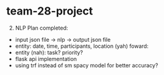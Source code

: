 # team-28-project

2. NLP Plan 
completed: 
- input json file -> nlp -> output json file 
- entity: date, time, participants, location (yah)
foward: 
- entity (nah): task? priority? 
- flask api implementation 
- using trf instead of sm spacy model for better accuracy? 
